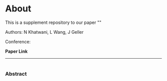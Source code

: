 # About 
This is a supplement repository to our paper ""

Authors: N Khatwani, L Wang, J Geller

Conference: 



**Paper Link**



--------------------------------------
# 

### Abstract
